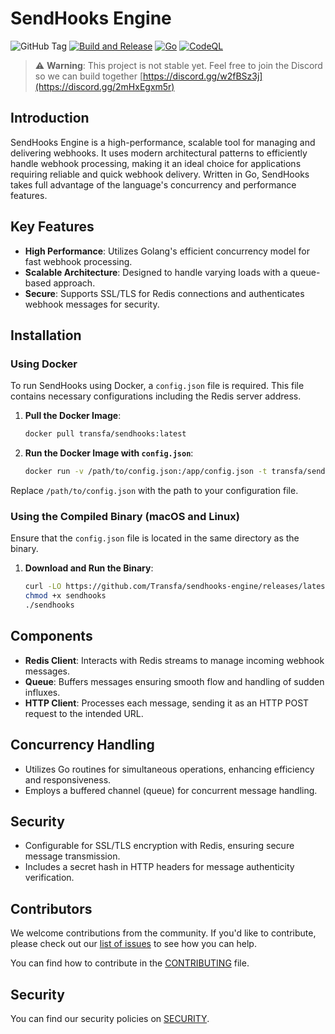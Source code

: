 # SendHooks Engine
![GitHub Tag](https://img.shields.io/github/v/tag/transfa/sendhooks-engine)
[![Build and Release](https://github.com/Transfa/sendhooks-engine/actions/workflows/release.yml/badge.svg)](https://github.com/Transfa/sendhooks-engine/actions/workflows/release.yml)
[![Go](https://github.com/Transfa/sendhooks-engine/actions/workflows/go.yml/badge.svg)](https://github.com/Transfa/sendhooks-engine/actions/workflows/go.yml)
[![CodeQL](https://github.com/Transfa/sendhooks-engine/actions/workflows/github-code-scanning/codeql/badge.svg)](https://github.com/Transfa/sendhooks-engine/actions/workflows/github-code-scanning/codeql)

> ⚠️ **Warning**: This project is not stable yet. Feel free to join the Discord so we can build together [https://discord.gg/w2fBSz3j](https://discord.gg/2mHxEgxm5r)

## Introduction
SendHooks Engine is a high-performance, scalable tool for managing and delivering webhooks. It uses modern architectural patterns to efficiently handle webhook processing, making it an ideal choice for applications requiring reliable and quick webhook delivery. Written in Go, SendHooks takes full advantage of the language's concurrency and performance features.

## Key Features
- **High Performance**: Utilizes Golang's efficient concurrency model for fast webhook processing.
- **Scalable Architecture**: Designed to handle varying loads with a queue-based approach.
- **Secure**: Supports SSL/TLS for Redis connections and authenticates webhook messages for security.

## Installation

### Using Docker
To run SendHooks using Docker, a `config.json` file is required. This file contains necessary configurations including the Redis server address.

1. **Pull the Docker Image**:
   ```bash
   docker pull transfa/sendhooks:latest
   ```

2. **Run the Docker Image with `config.json`**:
   ```bash
   docker run -v /path/to/config.json:/app/config.json -t transfa/sendhooks
   ```
Replace `/path/to/config.json` with the path to your configuration file.

### Using the Compiled Binary (macOS and Linux)

Ensure that the `config.json` file is located in the same directory as the binary.

1. **Download and Run the Binary**:
   ```bash
   curl -LO https://github.com/Transfa/sendhooks-engine/releases/latest/download/sendhooks
   chmod +x sendhooks
   ./sendhooks
   ```

## Components
- **Redis Client**: Interacts with Redis streams to manage incoming webhook messages.
- **Queue**: Buffers messages ensuring smooth flow and handling of sudden influxes.
- **HTTP Client**: Processes each message, sending it as an HTTP POST request to the intended URL.

## Concurrency Handling
- Utilizes Go routines for simultaneous operations, enhancing efficiency and responsiveness.
- Employs a buffered channel (queue) for concurrent message handling.

## Security
- Configurable for SSL/TLS encryption with Redis, ensuring secure message transmission.
- Includes a secret hash in HTTP headers for message authenticity verification.

## Contributors
We welcome contributions from the community. If you'd like to contribute, please check out our [list of issues](https://github.com/Transfa/sendhooks-engine/issues) to see how you can help.

You can find how to contribute in the [CONTRIBUTING](CONTRIBUTING.md) file.

## Security

You can find our security policies on [SECURITY](SECURITY.md).
